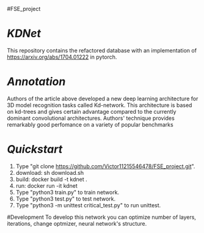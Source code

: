 #FSE_project
# _KDNet_
This repository contains the refactored database with an implementation of https://arxiv.org/abs/1704.01222 in pytorch. 

# _Annotation_
Authors of the article above developed a new deep learning architecture for  3D model recognition tasks called Kd-network. This architecture is based on kd-trees and gives certain advantage compared to the currently dominant convolutional architectures. Authors' technique provides remarkably good perfomance on a variety of popular benchmarks 

#  _Quickstart_
1. Type "git clone https://github.com/Victor11215546478/FSE_project.git".
2. download:
  sh download.sh
3. build:
  docker build -t kdnet .
4. run:
  docker run -it kdnet
5. Type "python3 train.py" to train network.
6. Type "python3 test.py" to test network.
7. Type "python3 -m unittest critical_test.py" to run unittest.

#Development
To develop this network you can optimize number of layers, iterations, change optmizer, neural network's structure.
